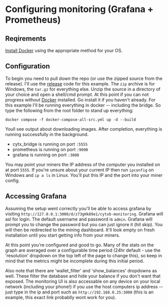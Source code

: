 # Configuring monitoring (Grafana + Prometheus)

## Reqirements

[Install Docker](https://docs.docker.com/engine/install/) using the
appropriate method for your OS.

## Configuration

To begin you need to pull down the repo (or use the zipped source from
the release). I'll use the [release](releases) code for this example.
The `zip` archive is for Windows, the `tar.gz` for everything else.
Unzip the source in a directory of your choice and open a shell/cmd
prompt. At this point if you can not progress without [Docker](https://docs.docker.com/engine/install/)
installed. Go install it if you haven't already. For this example I'll
be running everything in docker -- including the bridge. So type the
following from the root folder to stand up everything:

`docker compose -f docker-compose-all-src.yml up -d --build`

Youll see output about downloading images. After completion, everything
is running successfully in the background.

* cytx_bridge is running on port `:5555`
* prometheus is running on port `:9090`
* grafana is running on port `:3000`

You may point your miners the IP address of the computer you installed
on at port `5555`. If you're unsure about your current IP then run
`ipconfig` on Windows and `ip a ls` in Linux. You'll put this IP and
the port into your miner config.

## Accessing Grafana

Assuming the setup went correctly you'll be able to access grafana by
visiting `http://127.0.0.1:3000/d/z73gHk89e1/cytxb-monitoring`. Grafana
will asl for login. The default username and password is `admin`.
Grafana will prompt you to change the password but you can just ignore
it (hit skip). You will then be redirected to the mining dashboard.
It'll look empty on fresh installation until you start getting info
from your miners.

At this point you're configured and good to go. Many of the stats on the
graph are averaged over a configurable time period (24hr default - use
the 'resolution' dropdown on the top left of the page to change this),
so keep in mind that the metrics might be incomplete during this initial
period.

Also note that there are 'wallet_filter' and 'show_balances' dropdowns
as well. These filter the database and hide your balance if you don't
want that exposed. The monitoring UI is also accessable on any device on
your local network (including your phone!) if you use the host computers
ip address -- just type in the ip and port such as
`http://192.168.0.25:3000` (this is an example, this exact link
probablly wont work for you).
